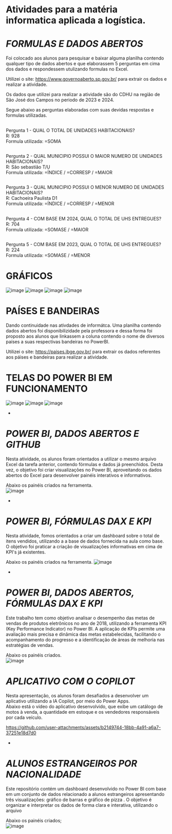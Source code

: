 # Atividades para a matéria informatica aplicada a logística.  

# *FORMULAS E DADOS ABERTOS*
Foi colocado aos alunos para pesquisar e baixar alguma planilha contendo qualquer tipo de dados abertos e que elaborassem 5 perguntas em cima dos dados e respondessem utulizando formulas no Excel.


Utilizei o site: https://www.governoaberto.sp.gov.br/ para extrair os dados e realizar a atividade.

Os dados que utilizei para realizar a atividade são do CDHU na região de São José dos Campos no periodo de 2023 e 2024.

Segue abaixo as perguntas elaboradas com suas devidas respostas e formulas utilizadas.


##
Pergunta 1 - QUAL O TOTAL DE UNIDADES HABITACIONAIS?  
R: 928  
Formula utilizada: =SOMA

##
Pergunta 2 - QUAL MUNICIPIO POSSUI O MAIOR NUMERO DE UNIDADES HABITACIONAIS?  
  R: São sebastião T/U  
  Formula utilizada: =ÍNDICE / =CORRESP / =MAIOR

##
Pergunta 3 - QUAL MUNICIPIO POSSUI O MENOR NUMERO DE UNIDADES HABITACIONAIS?  
  R: Cachoeira Paulista D1  
  Formula utilizada: =ÍNDICE / =CORRESP / =MENOR

##
Pergunta 4 - COM BASE EM 2024, QUAL O TOTAL DE UHS ENTREGUES?  
  R: 704  
  Formula utilizada: =SOMASE / =MAIOR

##
Pergunta 5 - COM BASE EM 2023, QUAL O TOTAL DE UHS ENTREGUES?  
  R: 224  
  Formula utilizada: =SOMASE / =MENOR

# GRÁFICOS
![image](https://github.com/user-attachments/assets/2591331b-6991-4528-91b0-a37617a82e1b)
![image](https://github.com/user-attachments/assets/e4948f93-8c85-4afc-8aec-7d8807df5cef)
![image](https://github.com/user-attachments/assets/23fb5166-689d-4079-800e-3543ce194ba7)
![image](https://github.com/user-attachments/assets/a047676e-1fe7-400d-8418-414be5c1a4ff)



  
# PAÍSES E BANDEIRAS
Dando continuidade nas ativdades de informátca. Uma planilha contendo dados abertos foi disponibilizidade pela professora e dessa forma foi proposto aos alunos que linkassem a coluna contendo o nome de diversos países a suas respectivas bandeiras no PowerBI.

Utilizei o site: https://paises.ibge.gov.br/ para extrair os dados referentes aos páises e bandeiras para realizar a atividade.

# TELAS DO POWER BI EM FUNCIONAMENTO
![image](https://github.com/user-attachments/assets/2f887f47-46a3-41c4-b873-3092e68bbf62) 
![image](https://github.com/user-attachments/assets/fb2a4f97-3dec-4eac-9cde-a9c2aefd0f9f) 
![image](https://github.com/user-attachments/assets/8e0dc891-cd1e-4604-9d44-24d2a71fec67)

-  

# *POWER BI, DADOS ABERTOS E GITHUB*
Nesta atividade, os alunos foram orientados a utilizar o mesmo arquivo Excel da tarefa anterior, contendo fórmulas e dados já preenchidos. Desta vez, o objetivo foi criar visualizações no Power BI, aproveitando os dados abertos do Excel para desenvolver painéis interativos e informativos.

Abaixo os painéis criados na ferramenta.  
![image](https://github.com/user-attachments/assets/b1df20ce-66dd-44b3-b18b-180f36b25788)

-

# *POWER BI, FÓRMULAS DAX E KPI*  
Nesta atividade, fomos orientados a criar um dashboard sobre o total de itens vendidos, utilizando a a base de dados fornecida na aula como base. O objetivo foi praticar a criação de visualizações informativas em cima de KPI's já existentes.

Abaixo os painéis criados na ferramenta. 
![image](https://github.com/user-attachments/assets/62880763-37f1-4f14-84e9-1ffd24d455d1)

-

# *POWER BI, DADOS ABERTOS, FÓRMULAS DAX E KPI*  
Este trabalho tem como objetivo analisar o desempenho das metas de vendas de produtos eletrônicos no ano de 2018, utilizando a ferramenta KPI (Key Performance Indicator) no Power BI. A aplicação de KPIs permite uma avaliação mais precisa e dinâmica das metas estabelecidas, facilitando o acompanhamento do progresso e a identificação de áreas de melhoria nas estratégias de vendas.

Abaixo os painéis criados.  
![image](https://github.com/user-attachments/assets/7cfbb1b5-7f33-4118-b62e-3d2f53ad45ae)


# *APLICATIVO COM O COPILOT*  
Nesta apresentação, os alunos foram desafiados a desenvolver um aplicativo utilizando a IA Copilot, por meio do Power Apps.  
Abaixo está o vídeo do aplicativo desenvolvido, que exibe um catálogo de motos à venda, a quantidade em estoque e os vendedores responsáveis por cada veículo. 


https://github.com/user-attachments/assets/b2149744-18bb-4a91-a6a7-37251e18d7d0


-

# *ALUNOS ESTRANGEIROS POR NACIONALIDADE*
Este repositório contém um dashboard desenvolvido no Power BI com base em um conjunto de dados relacionado a alunos estrangeiros apresentando três visualizações: gráfico de barras e gráfico de pizza . O objetivo é organizar e interpretar os dados de forma clara e interativa, utilizando o arquivo 

Abaixo os painéis criados;  
![image](https://github.com/user-attachments/assets/bafc6e3e-b263-4e00-9de8-3a20123f9eb6)



















